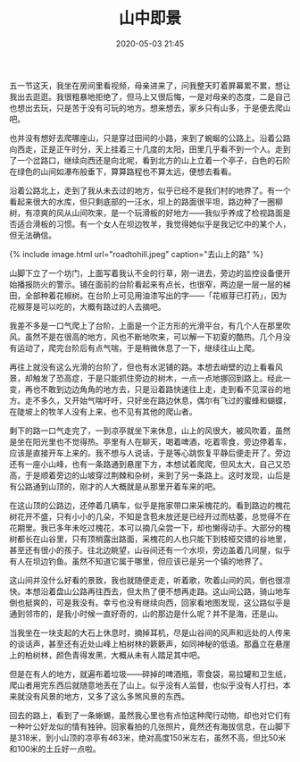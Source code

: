 ﻿---
layout: post
title: 山中即景
date: 2020-05-03 21:45
categories: essay
tags: 生活 故乡
---
五一节这天，我坐在房间里看视频，母亲进来了，问我整天盯着屏幕累不累，想让我出去逛逛。我很粗暴地拒绝了，但马上又很后悔，一是对母亲的态度，二是自己也想出去玩，只是苦于没有可玩的地方。想来想去，家乡只有山多，于是便去爬山吧。

也并没有想好去爬哪座山，只是穿过田间的小路，来到了蜿蜒的公路上。沿着公路向西走，正是正午时分，天上挂着三十几度的太阳，田里几乎看不到一个人。走到了一个岔路口，继续向西还是向北呢，看到北方的山上立着一个亭子，白色的石阶在绿色的山间如瀑布般垂下，算算路程也不算太远，便想去看看。

沿着公路北上，走到了我从未去过的地方，似乎已经不是我们村的地界了。有一个看起来很大的水库，但只剩底部的一汪水，坝上的路面很平坦，路边种了一圈柳树，有凉爽的风从山间吹来，是一个玩滑板的好地方——我似乎养成了检视路面是否适合滑板的习惯。有一个女人在坝边牧羊，我觉得她似乎是我记忆中的某个人，但无法确信。

{% include image.html url="roadtohill.jpeg" caption="去山上的路" %}

山脚下立了一个坊门，上面写着我认不全的行草，刚一进去，旁边的监控设备便开始播报防火的警示。铺在面前的台阶看起来有点长，也很窄，两边是一层一层的梯田，全部种着花椒树。在台阶上可见用油漆写出的字——「花椒芽已打药」，因为花椒芽是可以吃的，大概有路过的人去摘吧。

我差不多是一口气爬上了台阶，上面是一个正方形的光滑平台，有几个人在那里吹风。虽然不是在很高的地方，风也不断地吹来，可以解一下初夏的酷热。几个月没有运动了，爬完台阶后有点气喘，于是稍微休息了一下，继续往山上爬。

再往上就没有这么光滑的台阶了，但也有水泥铺的路。本想去峭壁的边上看看风景，却触发了恐高症，于是只能抓住旁边的树木，一点一点地挪回到路上。经此一变，再也不敢到边边角角的地方去，只是沿着路快速往上走，走到看不见深谷的地方。走不多久，又开始气喘吁吁，只好坐在路边休息，偶尔有飞过的蜜蜂和蝴蝶，在陡坡上的牧羊人没有上来，也不见有其他的爬山者。

剩下的路一口气走完了，一到凉亭就坐下来休息，山上的风很大，被风吹着，虽然是坐在阳光里也不觉得热。亭里有人在聊天，喝着啤酒，吃着零食，旁边停着车，应该是直接开车上来的。我不想与人说话，于是等心跳恢复平静后便走开了。旁边还有一座小山峰，也有一条路通到悬崖下方，本想试着爬爬，但风太大，自己又恐高，于是顺着旁边的山坡穿过荆棘和杂树，来到了另一条路上。这时发现，山后是有公路通到山顶的，刚才的人大概就是从那里开着车来的吧。

在这山顶的公路边，还停着几辆车，似乎是拖家带口来采槐花的。看到路边的槐花树花开不盛，只有小小的几朵，不知是含苞未放还是已经开过而枯萎，总觉得不在花期里。我已多年未吃过槐花，本可以摘几朵尝一下，却也懒得动手。大部分的槐树都长在山谷里，只有顶梢露出路面，采槐花的人也只能下到枝桠交错的谷地里，甚至还有很小的孩子。往北边眺望，山谷间还有一个水坝，旁边盖着几间屋，似乎有人在坝边钓鱼。虽然不知道它属于哪里，但应该已是另一个镇的地界了。

这山间并没什么好看的景致，我也就随便走走，听着歌，吹着山间的风，倒也很凉快。本想沿着盘山公路再往西去，但太热了便不想再走路。这山间公路，骑山地车倒也挺爽的，可是我没有。幸亏也没有继续向西，回家看地图发现，这公路似乎是通到邻市的，是我小时候一直好奇的，山的那边是什么呢？并不是海，还是山。

当我坐在一块支起的大石上休息时，摘掉耳机，尽是山谷间的风声和远处的人传来的谈话声，甚至还有近处山峰上柏树林的簌簌声，如同神秘的低语。那矗立在悬崖上的柏树林，颜色青得发黑，大概从未有人踏足其中吧。

但是在有人的地方，就遍布着垃圾——碎掉的啤酒瓶，零食袋，易拉罐和卫生纸，爬山者用完东西后就随意地丢在了山上。似乎没有人监督，也似乎没有人打扫，本来就没有风景的地方，又多了这么多煞风景的东西。

回去的路上，看到了一条蜥蜴，虽然我心里也有点怕这种爬行动物，却也对它们有一种叶公好龙似的情有独钟。回家看拍的几张照片，竟然还有海拔信息，在山脚下是318米，到小山顶的凉亭有463米，绝对高度150米左右，虽然不高，但比50米和100米的土丘好一点啦。
